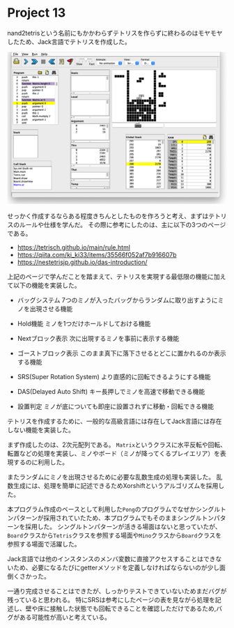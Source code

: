 # Project 13

nand2tetrisという名前にもかかわらずテトリスを作らずに終わるのはモヤモヤしたため、Jack言語でテトリスを作成した。

![tetris_screenshot](tetris_screenshot.png)

せっかく作成するならある程度きちんとしたものを作ろうと考え、まずはテトリスのルールや仕様を学んだ。
その際に参考にしたのは、主に以下の3つのページである。

- https://tetrisch.github.io/main/rule.html
- https://qiita.com/ki_ki33/items/35566f052af7b916607b
- https://nestetrisjp.github.io/das-introduction/

上記のページで学んだことを踏まえて、テトリスを実現する最低限の機能に加えて以下の機能を実装した。

- バッグシステム
  7つのミノが入ったバッグからランダムに取り出すようにミノを出現させる機能

- Hold機能
  ミノを1つだけホールドしておける機能

- Nextブロック表示
  次に出現するミノを事前に表示する機能

- ゴーストブロック表示
  このまま真下に落下させるとどこに置かれるのか表示する機能

- SRS(Super Rotation System)
  より直感的に回転できるようにする機能

- DAS(Delayed Auto Shift)
  キー長押しでミノを高速で移動できる機能

- 設置判定
  ミノが底についても即座に設置されずに移動・回転できる機能

テトリスを作成するために、一般的な高級言語には存在してJack言語には存在しない機能を実装した。

まず作成したのは、2次元配列である。
`Matrix`というクラスに水平反転や回転、転置などの処理を実装し、ミノやボード（ミノが降ってくるプレイエリア）を表現するのに利用した。

またランダムにミノを出現させるために必要な乱数生成の処理も実装した。
乱数生成には、処理を簡単に記述できるためXorshiftというアルゴリズムを採用した。

本プログラム作成のベースとして利用した`Pong`のプログラムでなぜかシングルトンパターンが採用されていたため、本プログラムでもそのままシングルトンパターンを採用した。
シングルトンパターンが活きる場面はないと思っていたが、`Board`クラスから`Tetris`クラスを参照する場面や`Mino`クラスから`Board`クラスを参照する場面で活躍した。

Jack言語では他のインスタンスのメンバ変数に直接アクセスすることはできないため、必要になるたびにgetterメソッドを定義しなければならないのが少し面倒くさかった。

一通り完成させることはできたが、しっかりテストできていないためまだバグが残っていると思われる。
特にSRSは参考にしたページの表を見ながら処理を記述し、壁や床に接触した状態でも回転できることを確認しただけであるため,バグがある可能性が高いと考えている。
